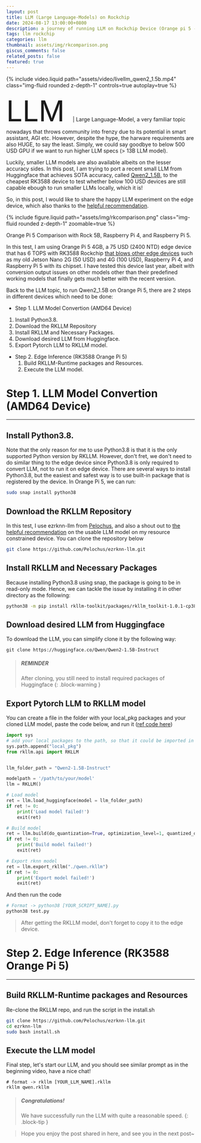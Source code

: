 ```yaml
---
layout: post
title: LLM (Large Language-Models) on Rockchip
date: 2024-08-17 13:00:00+0800
description: a journey of running LLM on Rockchip Device (Orange pi 5 - RK3588)
tags: llm rockchip
categories: llm
thumbnail: assets/img/rkcomparison.png
giscus_comments: false
related_posts: false
featured: true
---
```


{% include video.liquid path="assets/video/livellm_qwen2_1.5b.mp4" class="img-fluid rounded z-depth-1" controls=true autoplay=true %}

<span style="font-size:8vw"> LLM </span> | Large Language-Model, a very familiar topic nowadays that throws community into frenzy due to its potential in smart assistant, AGI etc. However, despite the hype, the harware requirements are also HUGE, to say the least. Simply, we could say goodbye to below 500 USD GPU if we want to run higher LLM specs (> 13B LLM model).

Luckily, smaller LLM models are also available albeits on the lesser accuracy sides. In this post, I am trying to port a recent small LLM from Huggingface that achieves SOTA accuracy, called [Qwen2_1.5B](https://huggingface.co/Qwen/Qwen2-1.5B-Instruct), to the cheapest RK3588 device to test whether below 100 USD devices are still capable ebough to run smaller LLMs locally, which it is!

So, in this post, I would like to share the happy LLM experiment on the edge device, which also thanks to the [helpful recommendation](https://github.com/Pelochus/ezrknn-llm/issues/13#issuecomment-2285851663).

{% include figure.liquid path="assets/img/rkcomparison.png" class="img-fluid rounded z-depth-1" zoomable=true %}

<div class="caption">
    Orange Pi 5 Comparison with Rock 5B, Raspberry Pi 4, and Raspberry Pi 5.
</div>

In this test, I am using Orange Pi 5 4GB, a 75 USD (2400 NTD) edge device that has 6 TOPS with RK3588 Rockchip [that blows other edge devices](https://youtu.be/nBtOEmUqASQ?t=595) such as my old Jetson Nano 2G (50 USD) and 4G (100 USD), Raspberry Pi 4, and Raspberry Pi 5 with its chipset. I have tested this device last year, albeit with conversion output issues on other models other than their predefined working models that finally gets much better with the recent version.

Back to the LLM topic, to run Qwen2_1.5B on Orange Pi 5, there are 2 steps in different devices which need to be done:

- Step 1. LLM Model Convertion (AMD64 Device)

1. Install Python3.8.
2. Download the RKLLM Repository
3. Install RKLLM and Necessary Packages.
4. Download desired LLM from Huggingface.
5. Export Pytorch LLM to RKLLM model.

- Step 2. Edge Inference (RK3588 Orange Pi 5)
  1. Build RKLLM-Runtime packages and Resources.
  2. Execute the LLM model.

# Step 1. LLM Model Convertion (AMD64 Device)

---

## Install Python3.8.

Note that the only reason for me to use Python3.8 is that it is the only supported Python version by RKLLM. However, don't fret, we don't need to do similar thing to the edge device since Python3.8 is only required to convert LLM, not to run it on edge device. There are several ways to install Python3.8, but the easiest and safest way is to use built-in package that is registered by the device. In Orange Pi 5, we can run:

```bash
sudo snap install python38
```

## Download the RKLLM Repository

In this test, I use ezrknn-llm from [Pelochus](https://github.com/Pelochus/ezrknn-llm), and also a shout out to [the helpful recommendation](https://github.com/Pelochus/ezrknn-llm/issues/13#issuecomment-2285851663) on the usable LLM model on my resource constrained device. You can clone the repository below

```bash
git clone https://github.com/Pelochus/ezrknn-llm.git
```

## Install RKLLM and Necessary Packages

Because installing Python3.8 using snap, the package is going to be in read-only mode. Hence, we can tackle the issue by installing it in other directory as the following:

```bash
python38 -m pip install rkllm-toolkit/packages/rkllm_toolkit-1.0.1-cp38-cp38-linux_x86_64.whl -t "local_pkg"
```

## Download desired LLM from Huggingface

To download the LLM, you can simplify clone it by the following way:

```
git clone https://huggingface.co/Qwen/Qwen2-1.5B-Instruct
```

> ##### REMINDER
>
> After cloning, you still need to install required packages of Huggingface
> {: .block-warning }

## Export Pytorch LLM to RKLLM model

You can create a file in the folder with your local_pkg packages and your cloned LLM model, paste the code below, and run it ([ref code here](https://github.com/airockchip/rknn-llm/blob/main/rkllm-toolkit/examples/huggingface/test.py))

```python
import sys
# add your local packages to the path, so that it could be imported in the code
sys.path.append("local_pkg")
from rkllm.api import RKLLM


llm_folder_path = "Qwen2-1.5B-Instruct"

modelpath = '/path/to/your/model'
llm = RKLLM()

# Load model
ret = llm.load_huggingface(model = llm_folder_path)
if ret != 0:
    print('Load model failed!')
    exit(ret)

# Build model
ret = llm.build(do_quantization=True, optimization_level=1, quantized_dtype='w8a8', target_platform='rk3588')
if ret != 0:
    print('Build model failed!')
    exit(ret)

# Export rknn model
ret = llm.export_rkllm("./qwen.rkllm")
if ret != 0:
    print('Export model failed!')
    exit(ret)

```

And then run the code

```bash
# Format -> python38 [YOUR_SCRIPT_NAME].py
python38 test.py
```

> After getting the RKLLM model,
> don't forget to copy it to the edge device.

# Step 2. Edge Inference (RK3588 Orange Pi 5)

---

## Build RKLLM-Runtime packages and Resources

Re-clone the RKLLM repo, and run the script in the install.sh

```bash
git clone https://github.com/Pelochus/ezrknn-llm.git
cd ezrknn-llm
sudo bash install.sh
```

## Execute the LLM model

Final step, let's start our LLM, and you should see similar prompt as in the beginning video, have a nice chat!

```
# format -> rkllm [YOUR_LLM_NAME].rkllm
rkllm qwen.rkllm
```

> ##### Congratulations!
>
> We have successfully run the LLM
> with quite a reasonable speed.
> {: .block-tip }

> Hope you enjoy the post shared in here, and see you in the next post~
